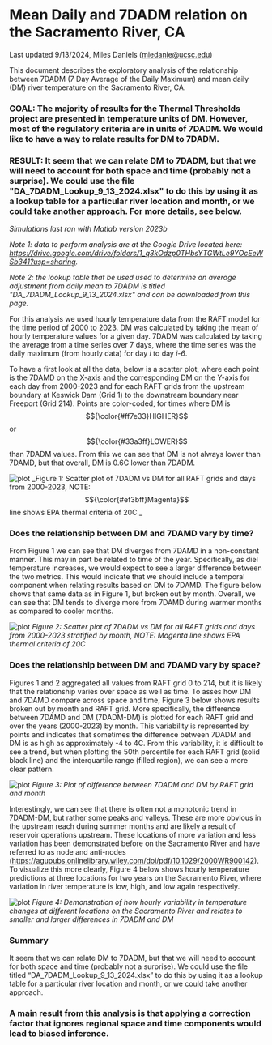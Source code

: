 # Mean Daily and 7DADM relation on the Sacramento River, CA 
Last updated 9/13/2024, Miles Daniels (miedanie@ucsc.edu)

This document describes the exploratory analysis of the relationship between 7DADM (7 Day Average of the Daily Maximum) and mean daily (DM) river temperature on the Sacramento River, CA.

### GOAL: The majority of results for the Thermal Thresholds project are presented in temperature units of DM. However, most of the regulatory criteria are in units of 7DADM. We would like to have a way to relate results for DM to 7DADM. 

### RESULT: It seem that we can relate DM to 7DADM, but that we will need to account for both space and time (probably not a surprise). We could use the file "DA_7DADM_Lookup_9_13_2024.xlsx" to do this by using it as a lookup table for a particular river location and month, or we could take another approach. For more details, see below. 

_Simulations last ran with Matlab version 2023b_

_Note 1: data to perform analysis are at the Google Drive located here: https://drive.google.com/drive/folders/1_q3kOdzp0THbsYTGWtLe9YOcEeWSb341?usp=sharing._

_Note 2: the lookup table that be used used to determine an average adjustment from daily mean to 7DADM is titled "DA_7DADM_Lookup_9_13_2024.xlsx" and can be downloaded from this page._

For this analysis we used hourly temperature data from the RAFT model for the time period of 2000 to 2023. DM was calculated by taking the mean of hourly temperature values for a given day. 7DADM was calculated by taking the average from a time series over 7 days, where the time series was the daily maximum (from hourly data) for day _i_ to day _i-6_.

To have a first look at all the data, below is a scatter plot, where each point is the 7DAMD on the X-axis and the corresponding DM on the Y-axis for each day from 2000-2023 and for each RAFT grids from the upstream boundary at Keswick Dam (Grid 1) to the downstream boundary near Freeport (Grid 214). Points are color-coded, for times where DM is $${\color{#ff7e33}HIGHER}$$ or $${\color{#33a3ff}LOWER}$$ than 7DADM values. From this we can see that DM is not always lower than 7DAMD, but that overall, DM is 0.6C lower than 7DADM.
 
![plot](Figure_1.png)
_Figure 1: Scatter plot of 7DADM vs DM for all RAFT grids and days from 2000-2023, NOTE: $${\color{#ef3bff}Magenta}$$ line shows EPA thermal criteria of 20C _

### Does the relationship between DM and 7DAMD vary by time?

From Figure 1 we can see that DM diverges from 7DAMD in a non-constant manner. This may in part be related to time of the year. Specifically, as diel temperature increases, we would expect to see a larger difference between the two metrics. This would indicate that we should include a temporal component when relating results based on DM to 7DAMD. The figure below shows that same data as in Figure 1, but broken out by month. Overall, we can see that DM tends to diverge more from 7DAMD during warmer months as compared to cooler months.

![plot](Figure_2.png)
_Figure 2: Scatter plot of 7DADM vs DM for all RAFT grids and days from 2000-2023 stratified by month, NOTE: Magenta line shows EPA thermal criteria of 20C_

### Does the relationship between DM and 7DAMD vary by space?

Figures 1 and 2 aggregated all values from RAFT grid 0 to 214, but it is likely that the relationship varies over space as well as time. To asses how DM and 7DAMD compare across space and time, Figure 3 below shows results broken out by month and RAFT grid. More specifically, the difference between 7DAMD and DM (7DADM-DM) is plotted for each RAFT grid and over the years (2000-2023) by month. This variability is represented by points and indicates that sometimes the difference between 7DADM and DM is as high as approximately -4 to 4C. From this variability, it is difficult to see a trend, but when plotting the 50th percentile for each RAFT grid (solid black line) and the interquartile range (filled region), we can see a more clear pattern.

![plot](Figure_3.png)
_Figure 3: Plot of difference between 7DADM and DM by RAFT grid and month_

Interestingly, we can see that there is often not a monotonic trend in 7DADM-DM, but rather some peaks and valleys. These are more obvious in the upstream reach during summer months and are likely a result of reservoir operations upstream. These locations of more variation and less variation has been demonstrated before on the Sacramento River and have referred to as node and anti-nodes (https://agupubs.onlinelibrary.wiley.com/doi/pdf/10.1029/2000WR900142). To visualize this more clearly, Figure 4 below shows hourly temperature predictions at three locations for two years on the Sacramento River, where variation in river temperature is low, high, and low again respectively. 

![plot](Figure_4.png)
_Figure 4: Demonstration of how hourly variability in temperature changes at different locations on the Sacramento River and relates to smaller and larger differences in 7DADM and DM_

### Summary

It seem that we can relate DM to 7DADM, but that we will need to account for both space and time (probably not a surprise). We could use the file titled “DA_7DADM_Lookup_9_13_2024.xlsx” to do this by using it as a lookup table for a particular river location and month, or we could take another approach.  

### A main result from this analysis is that applying a correction factor that ignores regional space and time components would lead to biased inference. 
